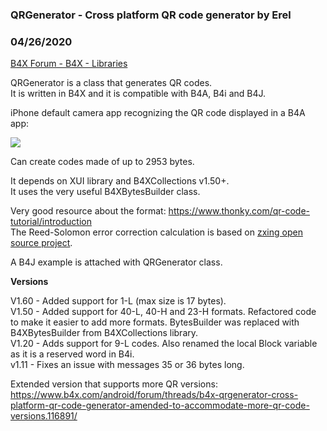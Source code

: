 ###  QRGenerator - Cross platform QR code generator by Erel
### 04/26/2020
[B4X Forum - B4X - Libraries](https://www.b4x.com/android/forum/threads/93092/)

QRGenerator is a class that generates QR codes.  
It is written in B4X and it is compatible with B4A, B4i and B4J.  
  
iPhone default camera app recognizing the QR code displayed in a B4A app:  
  
![](https://www.b4x.com/basic4android/images/SS-2018-05-16_18.56.16.jpg)  
  
Can create codes made of up to 2953 bytes.  
  
It depends on XUI library and B4XCollections v1.50+.  
It uses the very useful B4XBytesBuilder class.  
  
Very good resource about the format: <https://www.thonky.com/qr-code-tutorial/introduction>  
The Reed-Solomon error correction calculation is based on [zxing open source project](https://github.com/zxing/zxing).  
  
A B4J example is attached with QRGenerator class.  
  
**Versions**  
  
V1.60 - Added support for 1-L (max size is 17 bytes).  
V1.50 - Added support for 40-L, 40-H and 23-H formats. Refactored code to make it easier to add more formats. BytesBuilder was replaced with B4XBytesBuilder from B4XCollections library.  
V1.20 - Adds support for 9-L codes. Also renamed the local Block variable as it is a reserved word in B4i.  
v1.11 - Fixes an issue with messages 35 or 36 bytes long.  
  
Extended version that supports more QR versions: <https://www.b4x.com/android/forum/threads/b4x-qrgenerator-cross-platform-qr-code-generator-amended-to-accommodate-more-qr-code-versions.116891/>